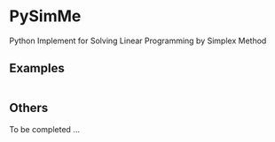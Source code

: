 # PySimMe

Python Implement for Solving Linear Programming by Simplex Method

## Examples

```python


```

## Others

To be completed ... 
